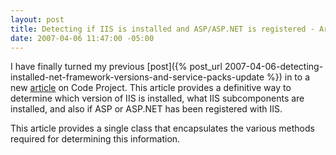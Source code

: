 ```yaml
---
layout: post
title: Detecting if IIS is installed and ASP/ASP.NET is registered - Article
date: 2007-04-06 11:47:00 -05:00
---
```


I have finally turned my previous [post]({% post_url 2007-04-06-detecting-installed-net-framework-versions-and-service-packs-update %}) in to a new [article](http://www.codeproject.com/useritems/iisdetection.asp) on Code Project. This article provides a definitive way to determine which version of IIS is installed, what IIS subcomponents are installed, and also if ASP or ASP.NET has been registered with IIS.

This article provides a single class that encapsulates the various methods required for determining this information.
